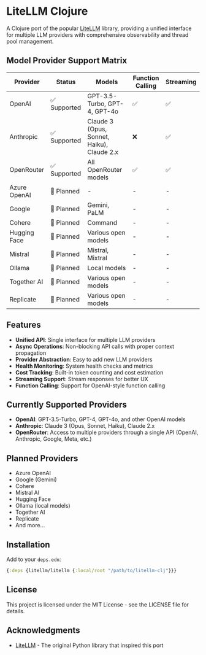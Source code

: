 # LiteLLM Clojure

A Clojure port of the popular [LiteLLM](https://github.com/BerriAI/litellm) library, providing a unified interface for multiple LLM providers with comprehensive observability and thread pool management.

## Model Provider Support Matrix

| Provider     | Status       | Models                                     | Function Calling | Streaming |
|--------------|--------------|--------------------------------------------|------------------|-----------|
| OpenAI       | ✅ Supported | GPT-3.5-Turbo, GPT-4, GPT-4o               | ✅               | ✅        |
| Anthropic    | ✅ Supported | Claude 3 (Opus, Sonnet, Haiku), Claude 2.x | ❌               | ✅        |
| OpenRouter   | ✅ Supported | All OpenRouter models                      | ✅               | ✅        |
| Azure OpenAI | 🔄 Planned   | -                                          | -                | -         |
| Google       | 🔄 Planned   | Gemini, PaLM                               | -                | -         |
| Cohere       | 🔄 Planned   | Command                                    | -                | -         |
| Hugging Face | 🔄 Planned   | Various open models                        | -                | -         |
| Mistral      | 🔄 Planned   | Mistral, Mixtral                           | -                | -         |
| Ollama       | 🔄 Planned   | Local models                               | -                | -         |
| Together AI  | 🔄 Planned   | Various open models                        | -                | -         |
| Replicate    | 🔄 Planned   | Various open models                        | -                | -         |

## Features

- **Unified API**: Single interface for multiple LLM providers
- **Async Operations**: Non-blocking API calls with proper context propagation
- **Provider Abstraction**: Easy to add new LLM providers
- **Health Monitoring**: System health checks and metrics
- **Cost Tracking**: Built-in token counting and cost estimation
- **Streaming Support**: Stream responses for better UX
- **Function Calling**: Support for OpenAI-style function calling
## Currently Supported Providers

- **OpenAI**: GPT-3.5-Turbo, GPT-4, GPT-4o, and other OpenAI models
- **Anthropic**: Claude 3 (Opus, Sonnet, Haiku), Claude 2.x
- **OpenRouter**: Access to multiple providers through a single API (OpenAI, Anthropic, Google, Meta, etc.)

## Planned Providers

- Azure OpenAI
- Google (Gemini)
- Cohere
- Mistral AI
- Hugging Face
- Ollama (local models)
- Together AI
- Replicate
- And more...

## Installation

Add to your `deps.edn`:

```clojure
{:deps {litellm/litellm {:local/root "/path/to/litellm-clj"}}}
```

## License

This project is licensed under the MIT License - see the LICENSE file for details.

## Acknowledgments

- [LiteLLM](https://github.com/BerriAI/litellm) - The original Python library that inspired this port
